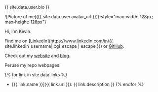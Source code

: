 {{ site.data.user.bio }}

![Picture of me]({{ site.data.user.avatar_url }}){:style="max-width: 128px; max-height: 128px"}

Hi, I'm Kevin.

Find me on [LinkedIn](https://www.linkedin.com/in/{{ site.linkedin_username| cgi_escape | escape }}) or [GitHub]({{site.data.user.html_url}}).

Check out my [website](https://www.kevinwmatthews.com) and [blog](https://blog.kevinwmatthews.com).

Peruse my repo webpages:

{% for link in site.data.links %}
  * [{{ link.name }}]({{ link.url }}): {{ link.description }}
{% endfor %}
